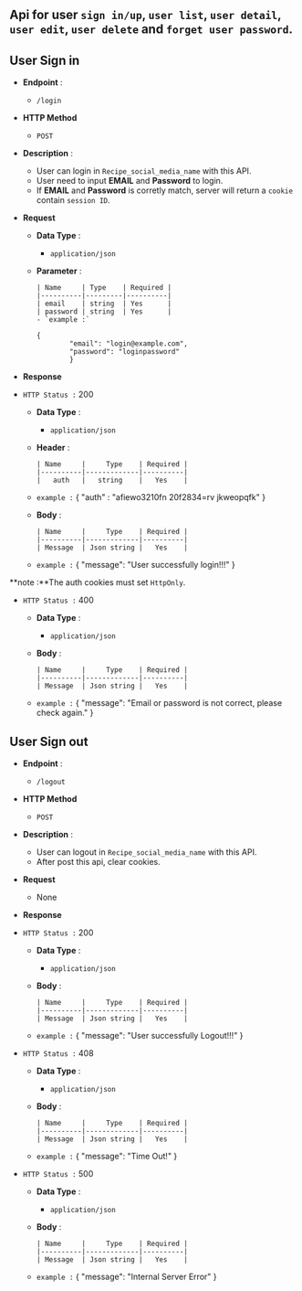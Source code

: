 ## Api for user `sign in/up`, `user list`, `user detail`, `user edit`, `user delete` and `forget user password`.

## User Sign in
- **Endpoint** :
  - `/login`
- **HTTP Method**
  - `POST`

- **Description** :
  - User can login in `Recipe_social_media_name` with this API.
  - User need to input **EMAIL** and **Password** to login.
  - If **EMAIL** and **Password** is corretly match, server will return a `cookie` contain `session ID`.

- **Request**
  - **Data Type** :
    - `application/json`
  - **Parameter** :

        | Name     | Type    | Required |
        |----------|---------|----------|
        | email    | string  | Yes      |
        | password | string  | Yes      |
        - `example :`

        {
                "email": "login@example.com",
                "password": "loginpassword"
                }

- **Response**

- `HTTP Status :` 200
  - **Data Type** :
    - `application/json`
  - **Header** :

        | Name     |     Type    | Required |
        |----------|-------------|----------|
        |   auth   |   string    |   Yes    |
  - `example :`
        {
        "auth" : "afiewo3210fn 20f2834=rv jkweopqfk"
        }

  - **Body** :

        | Name     |     Type    | Required |
        |----------|-------------|----------|
        | Message  | Json string |   Yes    |
  - `example :`
        {
        "message": "User successfully login!!!"
        }

**note :**The auth cookies must set `HttpOnly`.

- `HTTP Status :` 400
  - **Data Type** :
    - `application/json`
  - **Body** :

        | Name     |     Type    | Required |
        |----------|-------------|----------|
        | Message  | Json string |   Yes    |
  - `example :`
        {
        "message": "Email or password is not correct, please check again."
        }

## User Sign out
- **Endpoint** :
  - `/logout`

- **HTTP Method**
  - `POST`

- **Description** :
  - User can logout in `Recipe_social_media_name` with this API.
  - After post this api, clear cookies.

- **Request**

  - None

- **Response**
- `HTTP Status :` 200
  - **Data Type** :
    - `application/json`
  - **Body** :

        | Name     |     Type    | Required |
        |----------|-------------|----------|
        | Message  | Json string |   Yes    |

  - `example :`
        {
        "message": "User successfully Logout!!!"
        }
- `HTTP Status :` 408
  - **Data Type** :
    - `application/json`
  - **Body** :

        | Name     |     Type    | Required |
        |----------|-------------|----------|
        | Message  | Json string |   Yes    |

  - `example :`
        {
        "message": "Time Out!"
        }
- `HTTP Status :` 500
  - **Data Type** :
    - `application/json`
  - **Body** :

        | Name     |     Type    | Required |
        |----------|-------------|----------|
        | Message  | Json string |   Yes    |

  - `example :`
        {
        "message": "Internal Server Error"
        }